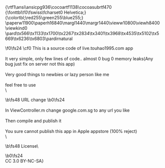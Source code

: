 {\rtf1\ansi\ansicpg936\cocoartf1138\cocoasubrtf470
{\fonttbl\f0\fswiss\fcharset0 Helvetica;}
{\colortbl;\red255\green255\blue255;}
\paperw11900\paperh16840\margl1440\margr1440\vieww10800\viewh8400\viewkind0
\pard\tx566\tx1133\tx1700\tx2267\tx2834\tx3401\tx3968\tx4535\tx5102\tx5669\tx6236\tx6803\pardirnatural

\f0\fs24 \cf0 This is a source code of live.touhao1995.com app\
\
It very simple, only few lines of code.. almost 0 bug 0 memory leaks(Any bug just fix on server not this app)\
\
Very good things to newbies or lazy person like me\
\
feel free to use\
\

\b\fs48 URL change
\b0\fs24 \
\
In ViewController.m change google.com.sg to any url you like\
\
Then compile and publish it\
\
You sure cannot publish this app in Apple appstore (100% reject)\
\

\b\fs48 License\

\b0\fs24 \
CC 3.0 BY-NC-SA}